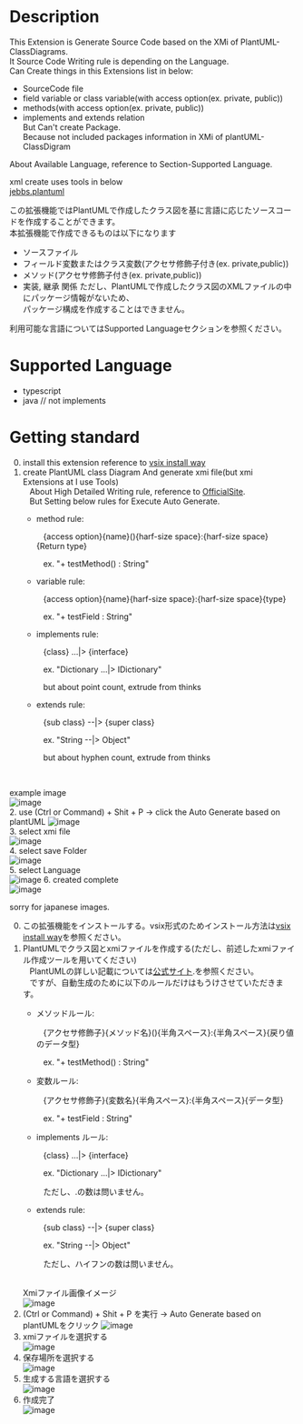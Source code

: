 # Description
This Extension is Generate Source Code based on the XMi of PlantUML-ClassDiagrams.<br/>
It Source Code Writing rule is depending on the Language.<br/>
Can Create things in this Extensions list in below:
- SourceCode file
- field variable or class variable(with access option(ex. private, public))
- methods(with access option(ex. private, public))
- implements and extends relation<br/>
But Can't create Package.<br/>
Because not included packages information in XMi of plantUML-ClassDigram<br/>

About Available Language, reference to Section-Supported Language.<br/>

xml create uses tools in below<br/>
[jebbs.plantuml](https://marketplace.visualstudio.com/items?itemName=jebbs.plantuml)

この拡張機能ではPlantUMLで作成したクラス図を基に言語に応じたソースコードを作成することができます。<br/>
本拡張機能で作成できるものは以下になります<br/>
- ソースファイル
- フィールド変数またはクラス変数(アクセサ修飾子付き(ex. private,public))
- メソッド(アクセサ修飾子付き(ex. private,public))
- 実装, 継承 関係
ただし、PlantUMLで作成したクラス図のXMLファイルの中にパッケージ情報がないため、<br/>
パッケージ構成を作成することはできません。<br/>

利用可能な言語についてはSupported Languageセクションを参照ください。

# Supported Language
- typescript
- java // not implements

# Getting standard
0. install this extension reference to [vsix install way](https://code.visualstudio.com/docs/editor/extension-marketplace#_install-from-a-vsix)<br/>
1. create PlantUML class Diagram And generate xmi file(but xmi Extensions at I use Tools)<br/>
&nbsp;&nbsp;&nbsp;About High Detailed Writing rule, reference to [OfficialSite](https://plantuml.com/).<br/>
&nbsp;&nbsp;&nbsp;But Setting below rules for Execute Auto Generate.
&nbsp;&nbsp;&nbsp;<ul><li><p>method rule:</p><p>&nbsp;&nbsp;&nbsp;{access option}{name}(){harf-size space}:{harf-size space}{Return type}</p><p>&nbsp;&nbsp;&nbsp;ex. "+ testMethod() : String"</p></li><li><p>variable rule:</p><p>&nbsp;&nbsp;&nbsp;{access option}{name}{harf-size space}:{harf-size space}{type}</p><p>&nbsp;&nbsp;&nbsp;ex. "+ testField : String"</p></li><li><p>implements rule:</p><p>&nbsp;&nbsp;&nbsp;{class} ...|> {interface}</p><p>&nbsp;&nbsp;&nbsp;ex. "Dictionary ...|> IDictionary"</p><p>&nbsp;&nbsp;&nbsp;but about point count, extrude from thinks</p></li><li><p>extends rule:</p><p>&nbsp;&nbsp;&nbsp;{sub class} --|> {super class}</p><p>&nbsp;&nbsp;&nbsp;ex. "String --|> Object"</p><p>&nbsp;&nbsp;&nbsp;but about hyphen count, extrude from thinks</p></li>
</ul><br/>

example image<br/>
![image](https://github.com/user-attachments/assets/4caf9d2d-a59a-4693-bc24-5af5f397527b)<br/>
2. use (Ctrl or Command) + Shit + P  -> click the Auto Generate based on plantUML
![image](https://github.com/user-attachments/assets/a19475a1-df29-463c-9af9-48b504998a21)<br/>
3. select xmi file<br/>
![image](https://github.com/user-attachments/assets/923ea082-b66b-4f75-940b-2b61d6994aa0)<br/>
4. select save Folder<br/>
![image](https://github.com/user-attachments/assets/4ab1006d-c24e-4fe9-90f5-ebab33003673)<br/>
5. select Language<br/>
![image](https://github.com/user-attachments/assets/ce2dcb2d-de9a-4692-987a-afd998271133)
6. created complete<br/>
![image](https://github.com/user-attachments/assets/29e4f799-8952-4833-950b-6f31b4024a26)

sorry for japanese images.

0. この拡張機能をインストールする。vsix形式のためインストール方法は[vsix install way](https://code.visualstudio.com/docs/editor/extension-marketplace#_install-from-a-vsix)を参照ください。<br/>
1. PlantUMLでクラス図とxmiファイルを作成する(ただし、前述したxmiファイル作成ツールを用いてください)<br/>
&nbsp;&nbsp;&nbsp;PlantUMLの詳しい記載については[公式サイト](https://plantuml.com/).を参照ください。<br/>
&nbsp;&nbsp;&nbsp;ですが、自動生成のために以下のルールだけはもうけさせていただきます。
&nbsp;&nbsp;&nbsp;<ul><li><p>メソッドルール:</p><p>&nbsp;&nbsp;&nbsp;{アクセサ修飾子}{メソッド名}(){半角スペース}:{半角スペース}{戻り値のデータ型}</p><p>&nbsp;&nbsp;&nbsp;ex. "+ testMethod() : String"</p></li><li><p>変数ルール:</p><p>&nbsp;&nbsp;&nbsp;{アクセサ修飾子}{変数名}{半角スペース}:{半角スペース}{データ型}</p><p>&nbsp;&nbsp;&nbsp;ex. "+ testField : String"</p></li><li><p>implements ルール:</p><p>&nbsp;&nbsp;&nbsp;{class} ...|> {interface}</p><p>&nbsp;&nbsp;&nbsp;ex. "Dictionary ...|> IDictionary"</p><p>&nbsp;&nbsp;&nbsp;ただし、.の数は問いません。</p></li><li><p>extends rule:</p><p>&nbsp;&nbsp;&nbsp;{sub class} --|> {super class}</p><p>&nbsp;&nbsp;&nbsp;ex. "String --|> Object"</p><p>&nbsp;&nbsp;&nbsp;ただし、ハイフンの数は問いません。</p></li></ul><br/>
Xmiファイル画像イメージ<br/>
![image](https://github.com/user-attachments/assets/4caf9d2d-a59a-4693-bc24-5af5f397527b)<br/>
2. (Ctrl or Command) + Shit + P を実行  -> Auto Generate based on plantUMLをクリック
![image](https://github.com/user-attachments/assets/a19475a1-df29-463c-9af9-48b504998a21)<br/>
3. xmiファイルを選択する<br/>
![image](https://github.com/user-attachments/assets/923ea082-b66b-4f75-940b-2b61d6994aa0)<br/>
4. 保存場所を選択する<br/>
![image](https://github.com/user-attachments/assets/4ab1006d-c24e-4fe9-90f5-ebab33003673)<br/>
5. 生成する言語を選択する<br/>
![image](https://github.com/user-attachments/assets/ce2dcb2d-de9a-4692-987a-afd998271133)
6. 作成完了<br/>
![image](https://github.com/user-attachments/assets/29e4f799-8952-4833-950b-6f31b4024a26)



